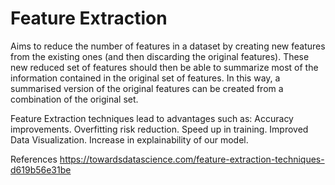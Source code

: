 # Feature Extraction

Aims to reduce the number of features in a dataset by creating new features from the existing ones (and then discarding the original features). These new reduced set of features should then be able to summarize most of the information contained in the original set of features.
In this way, a summarised version of the original features can be created from a combination of the original set.

Feature Extraction techniques lead to advantages such as:
    Accuracy improvements.
    Overfitting risk reduction.
    Speed up in training.
    Improved Data Visualization.
    Increase in explainability of our model.



References
https://towardsdatascience.com/feature-extraction-techniques-d619b56e31be

